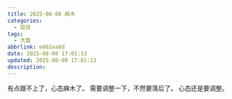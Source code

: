 ```yaml
---
title: 2025-08-08 麻木
categories:
  - 投资
tags:
  - 大盘
abbrlink: e861ea0d
date: 2025-08-08 17:01:13
updated: 2025-08-08 17:01:13
description:
---
```

有点跟不上了，心态麻木了。
需要调整一下，不然要落后了。
心态还是要调整。